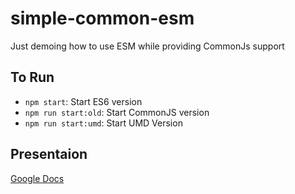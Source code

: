 # simple-common-esm
Just demoing how to use ESM while providing CommonJs support

## To Run

* `npm start`: Start ES6 version
* `npm run start:old`: Start CommonJS version
* `npm run start:umd`: Start UMD Version

## Presentaion

[Google Docs](https://docs.google.com/presentation/d/10ZqxYryY2JshhU5KKHnVafl3m3yvRrt0uR8AAHat-nY/edit?usp=sharing)
